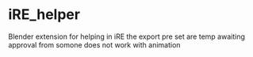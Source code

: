 # iRE_helper
Blender extension for helping in iRE
the export pre set are temp awaiting  approval from somone 
does not work with animation 


